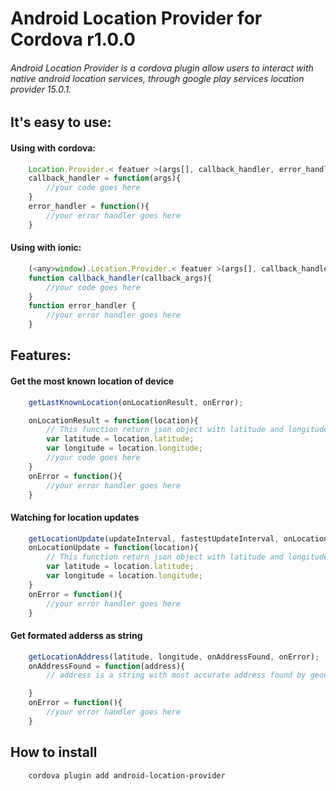 # Android Location Provider for Cordova r1.0.0
###### Android Location Provider is a cordova plugin allow users to interact with native android location services, through google play services location provider 15.0.1.

## It's easy to use:

#### Using with cordova:

```javascript
    Location.Provider.< featuer >(args[], callback_handler, error_handler);
    callback_handler = function(args){
        //your code goes here
    }
    error_handler = function(){
        //your error handler goes here
    }
```
#### Using with ionic:

```javascript
    (<any>window).Location.Provider.< featuer >(args[], callback_handler, error_handler);
    function callback_handler(callback_args){
        //your code goes here
    }
    function error_handler {
        //your error handler goes here
    }
```
## Features:

#### Get the most known location of device

```javascript
    getLastKnownLocation(onLocationResult, onError);

    onLocationResult = function(location){
        // This function return json object with latitude and longitude
        var latitude = location.latitude;
        var longitude = location.longitude;
        //your code goes here
    }
    onError = function(){
        //your error handler goes here
    }
```
#### Watching for location updates

```javascript
    getLocationUpdate(updateInterval, fastestUpdateInterval, onLocationUpdate, onError);
    onLocationUpdate = function(location){
        // This function return json object with latitude and longitude
        var latitude = location.latitude;
        var longitude = location.longitude;
    }
    onError = function(){
        //your error handler goes here
    }
```
#### Get formated adderss as string

```javascript
    getLocationAddress(latitude, longitude, onAddressFound, onError);
    onAddressFound = function(address){
        // address is a string with most accurate address found by geocoder

    }
    onError = function(){
        //your error handler goes here
    }
```

## How to install
```bash
    cordova plugin add android-location-provider
```


